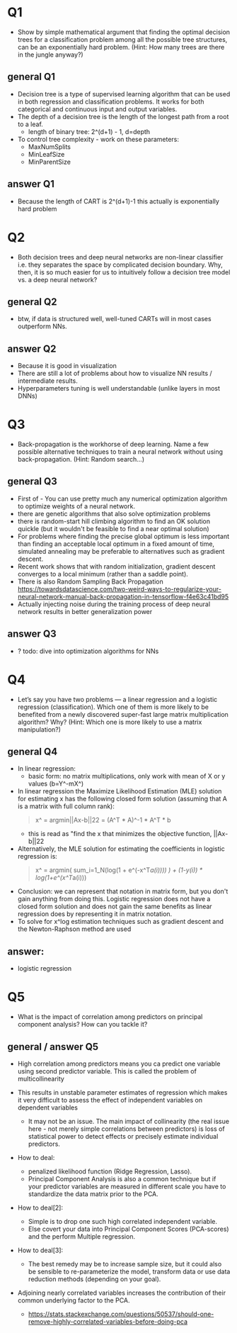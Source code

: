 # Q1
- Show by simple mathematical argument that finding the optimal decision trees for a classification problem among all the possible tree structures, can be an exponentially hard problem. (Hint: How many trees are there in the jungle anyway?)

## general Q1
- Decision tree is a type of supervised learning algorithm that can be used in both regression and classification problems. It works for both categorical and continuous input and output variables.
- The depth of a decision tree is the length of the longest path from a root to a leaf.
    - length of binary tree: 2^(d+1) - 1, d=depth
- To control tree complexity - work on these parameters:
    - MaxNumSplits
    - MinLeafSize
    - MinParentSize

## answer Q1
- Because the length of CART is 2^(d+1)-1 this actually is exponentially hard problem

# Q2 
- Both decision trees and deep neural networks are non-linear classifier i.e. they separates the space by complicated decision boundary. Why, then, it is so much easier for us to intuitively follow a decision tree model vs. a deep neural network?

## general Q2
- btw, if data is structured well, well-tuned CARTs will in most cases outperform NNs.

## answer Q2
- Because it is good in visualization
- There are still a lot of problems about how to visualize NN results / intermediate results.
- Hyperparameters tuning is well understandable (unlike layers in most DNNs)

# Q3
- Back-propagation is the workhorse of deep learning. Name a few possible alternative techniques to train a neural network without using back-propagation. (Hint: Random search…)

## general Q3
- First of - You can use pretty much any numerical optimization algorithm to optimize weights of a neural network.
- there are genetic algorithms that also solve optimization problems
- there is random-start hill climbing algorithm to find an OK solution quickle (but it wouldn't be feasible to find a near optimal solution)
- For problems where finding the precise global optimum is less important than finding an acceptable local optimum in a fixed amount of time, simulated annealing may be preferable to alternatives such as gradient descent.
- Recent work shows that with random initialization, gradient descent converges to a local minimum (rather than a saddle point).
- There is also Random Sampling Back Propagation
    https://towardsdatascience.com/two-weird-ways-to-regularize-your-neural-network-manual-back-propagation-in-tensorflow-f4e63c41bd95
- Actually injecting noise during the training process of deep neural network results in better generalization power

## answer Q3
- ? todo: dive into optimization algorithms for NNs

# Q4
- Let’s say you have two problems — a linear regression and a logistic regression (classification). Which one of them is more likely to be benefited from a newly discovered super-fast large matrix multiplication algorithm? Why? (Hint: Which one is more likely to use a matrix manipulation?)

## general Q4
- In linear regression:
    - basic form: no matrix multiplications, only work with mean of X or y values (b=Y^-mX^)
- In linear regression the Maximize Likelihood Estimation (MLE) solution for estimating x has the following closed form solution (assuming that A is a matrix with full column rank):
    > x^ = argmin||Ax-b||22 = (A^T * A)^-1 * A^T * b
    - this is read as "find the x that minimizes the objective function, ||Ax-b||22
- Alternatively, the MLE solution for estimating the coefficients in logistic regression is:
    > x^ = argmin( sum_i=1_N(log(1 + e^(-x^T*a(i)))) ) + (1-y(i)) * log(1+e^(x^T*a(i)))
- Conclusion: we can represent that notation in matrix form, but you don't gain anything from doing this. Logistic regression does not have a closed form solution and does not gain the same benefits as linear regression does by representing it in matrix notation.
- To solve for x^log estimation techniques such as gradient descent and the Newton-Raphson method are used

## answer:
- logistic regression

# Q5
- What is the impact of correlation among predictors on principal component analysis? How can you tackle it?

## general / answer Q5
- High correlation among predictors means you ca predict one variable using second predictor variable. This is called the problem of multicollinearity
- This results in unstable parameter estimates of regression which makes it very difficult to assess the effect of independent variables on dependent variables
    - It may not be an issue. The main impact of collinearity (the real issue here - not merely simple correlations between predictors) is loss of statistical power to detect effects or precisely estimate individual predictors.

- How to deal:
    - penalized likelihood function (Ridge Regression, Lasso).
    - Principal Component Analysis is also a common technique but if your predictor variables are measured in different scale you have to standardize the data matrix prior to the PCA.
- How to deal[2]:
    - Simple is to drop one such high correlated independent variable.
    - Else covert your data into Principal Component Scores (PCA-scores) and the perform Multiple regression.
- How to deal[3]:
    - The best remedy may be to increase sample size, but it could also be sensible to re-parameterize the model, transform data or use data reduction methods (depending on your goal).

- Adjoining nearly correlated variables increases the contribution of their common underlying factor to the PCA.
    - https://stats.stackexchange.com/questions/50537/should-one-remove-highly-correlated-variables-before-doing-pca
